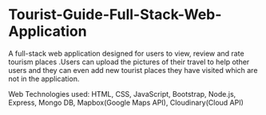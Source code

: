 # Tourist-Guide-Full-Stack-Web-Application

A full-stack web application designed for users to view, review and rate tourism places .Users can upload the pictures of their travel to help other users and they can
even add new tourist places they have visited which are not in the application.

Web Technologies used: HTML, CSS, JavaScript, Bootstrap, Node.js, Express, Mongo DB, Mapbox(Google Maps API), Cloudinary(Cloud API)
